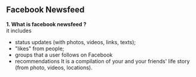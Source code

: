 ## Facebook Newsfeed

**1. What is facebook newsfeed ?**  
it includes
- status updates (with photos, videos, links, texts);
- "likes" from people;
- groups that a user follows on Facebook
- recommendations
It is a compilation of your and your friends' life story (from photo, videos, locations).
